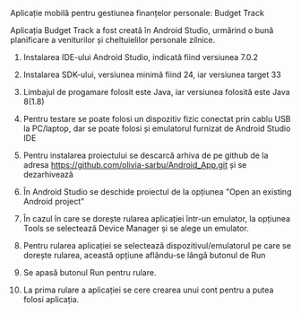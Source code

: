 Aplicație mobilă pentru gestiunea finanțelor personale: Budget Track

Aplicația Budget Track a fost creată în Android Studio, urmărind o bună planificare a veniturilor și cheltuielilor personale zilnice.

1. Instalarea IDE-ului Android Studio, indicată fiind versiunea 7.0.2
2. Instalarea SDK-ului, versiunea minimă fiind 24, iar versiunea target 33
3. Limbajul de progamare folosit este Java, iar versiunea folosită este Java 8(1.8)
4. Pentru testare se poate folosi un dispozitiv fizic conectat prin cablu USB la PC/laptop, dar se poate folosi și emulatorul
furnizat de Android Studio IDE

5. Pentru instalarea proiectului se descarcă arhiva de pe github de la adresa https://github.com/olivia-sarbu/Android_App.git și se dezarhivează
6. În Android Studio se deschide proiectul de la opțiunea "Open an existing Android project"
7. În cazul în care se dorește rularea aplicației într-un emulator, la opțiunea Tools se selectează Device Manager și se alege un emulator.

8. Pentru rularea aplicației se selectează dispozitivul/emulatorul pe care se dorește rularea, această opțiune aflându-se lângă butonul de Run
9. Se apasă butonul Run pentru rulare.
10. La prima rulare a aplicației se cere crearea unui cont pentru a putea folosi aplicația.
